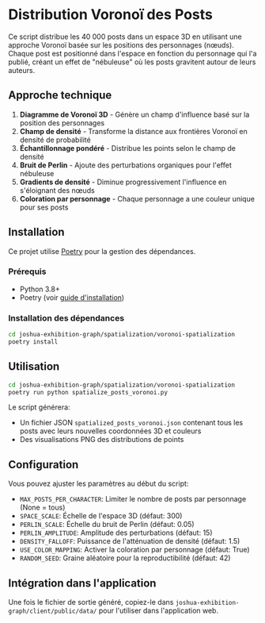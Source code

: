 # Distribution Voronoï des Posts

Ce script distribue les 40 000 posts dans un espace 3D en utilisant une approche Voronoï basée sur les positions des personnages (nœuds). Chaque post est positionné dans l'espace en fonction du personnage qui l'a publié, créant un effet de "nébuleuse" où les posts gravitent autour de leurs auteurs.

## Approche technique

1. **Diagramme de Voronoï 3D** - Génère un champ d'influence basé sur la position des personnages
2. **Champ de densité** - Transforme la distance aux frontières Voronoï en densité de probabilité
3. **Échantillonnage pondéré** - Distribue les points selon le champ de densité
4. **Bruit de Perlin** - Ajoute des perturbations organiques pour l'effet nébuleuse
5. **Gradients de densité** - Diminue progressivement l'influence en s'éloignant des nœuds
6. **Coloration par personnage** - Chaque personnage a une couleur unique pour ses posts

## Installation

Ce projet utilise [Poetry](https://python-poetry.org/) pour la gestion des dépendances.

### Prérequis

- Python 3.8+
- Poetry (voir [guide d'installation](https://python-poetry.org/docs/#installation))

### Installation des dépendances

```bash
cd joshua-exhibition-graph/spatialization/voronoi-spatialization
poetry install
```

## Utilisation

```bash
cd joshua-exhibition-graph/spatialization/voronoi-spatialization
poetry run python spatialize_posts_voronoi.py
```

Le script générera:

- Un fichier JSON `spatialized_posts_voronoi.json` contenant tous les posts avec leurs nouvelles coordonnées 3D et couleurs
- Des visualisations PNG des distributions de points

## Configuration

Vous pouvez ajuster les paramètres au début du script:

- `MAX_POSTS_PER_CHARACTER`: Limiter le nombre de posts par personnage (None = tous)
- `SPACE_SCALE`: Échelle de l'espace 3D (défaut: 300)
- `PERLIN_SCALE`: Échelle du bruit de Perlin (défaut: 0.05)
- `PERLIN_AMPLITUDE`: Amplitude des perturbations (défaut: 15)
- `DENSITY_FALLOFF`: Puissance de l'atténuation de densité (défaut: 1.5)
- `USE_COLOR_MAPPING`: Activer la coloration par personnage (défaut: True)
- `RANDOM_SEED`: Graine aléatoire pour la reproductibilité (défaut: 42)

## Intégration dans l'application

Une fois le fichier de sortie généré, copiez-le dans `joshua-exhibition-graph/client/public/data/` pour l'utiliser dans l'application web.
